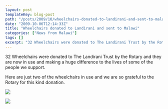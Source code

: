 ```yaml
---
layout: post
templateKey: blog-post
path: "/posts/2009/10/wheelchairs-donated-to-landirani-and-sent-to-malawi/"
date: "2009-10-06T12:14:33Z"
title: "Wheelchairs donated to Landirani and sent to Malawi"
categories: ["News from Malawi"]
tags: []
excerpt: "32 Wheelchairs were donated to The Landirani Trust by the Rotary and they are now in use and making..."
---
```


32 Wheelchairs were donated to The Landirani Trust by the Rotary and they are now in use and making a huge difference to the lives of some of the people we support.

Here are just two of the wheelchairs in use and we are so grateful to the Rotary for this kind donation.

![](https://www.landirani.org/image_library/news/full_size/4acb50e2e3c0dwheelchairs2.jpg)

![](https://www.landirani.org/image_library/news/full_size/4acb50d84be3fwheelchairs1.jpg)